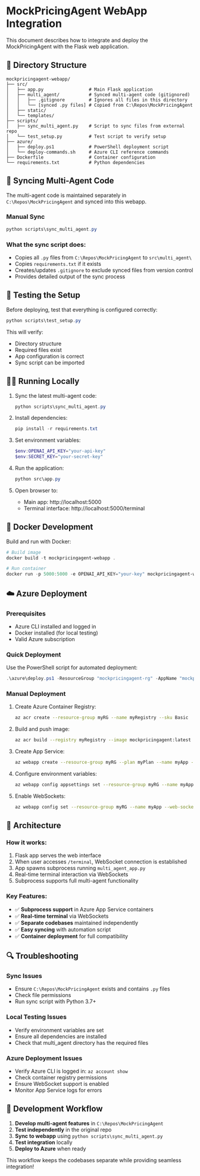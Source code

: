 # MockPricingAgent WebApp Integration

This document describes how to integrate and deploy the MockPricingAgent with the Flask web application.

## 📁 Directory Structure

```
mockpricingagent-webapp/
├── src/
│   ├── app.py                 # Main Flask application
│   ├── multi_agent/           # Synced multi-agent code (gitignored)
│   │   ├── .gitignore         # Ignores all files in this directory
│   │   └── [synced .py files] # Copied from C:\Repos\MockPricingAgent
│   ├── static/
│   └── templates/
├── scripts/
│   ├── sync_multi_agent.py    # Script to sync files from external repo
│   └── test_setup.py          # Test script to verify setup
├── azure/
│   ├── deploy.ps1             # PowerShell deployment script
│   └── deploy-commands.sh     # Azure CLI reference commands
├── Dockerfile                 # Container configuration
└── requirements.txt           # Python dependencies
```

## 🔄 Syncing Multi-Agent Code

The multi-agent code is maintained separately in `C:\Repos\MockPricingAgent` and synced into this webapp.

### Manual Sync
```powershell
python scripts\sync_multi_agent.py
```

### What the sync script does:
- Copies all `.py` files from `C:\Repos\MockPricingAgent` to `src\multi_agent\`
- Copies `requirements.txt` if it exists
- Creates/updates `.gitignore` to exclude synced files from version control
- Provides detailed output of the sync process

## 🧪 Testing the Setup

Before deploying, test that everything is configured correctly:

```powershell
python scripts\test_setup.py
```

This will verify:
- Directory structure
- Required files exist
- App configuration is correct
- Sync script can be imported

## 🏃‍♂️ Running Locally

1. Sync the latest multi-agent code:
   ```powershell
   python scripts\sync_multi_agent.py
   ```

2. Install dependencies:
   ```powershell
   pip install -r requirements.txt
   ```

3. Set environment variables:
   ```powershell
   $env:OPENAI_API_KEY="your-api-key"
   $env:SECRET_KEY="your-secret-key"
   ```

4. Run the application:
   ```powershell
   python src\app.py
   ```

5. Open browser to:
   - Main app: http://localhost:5000
   - Terminal interface: http://localhost:5000/terminal

## 🐳 Docker Development

Build and run with Docker:

```powershell
# Build image
docker build -t mockpricingagent-webapp .

# Run container
docker run -p 5000:5000 -e OPENAI_API_KEY="your-key" mockpricingagent-webapp
```

## ☁️ Azure Deployment

### Prerequisites
- Azure CLI installed and logged in
- Docker installed (for local testing)
- Valid Azure subscription

### Quick Deployment

Use the PowerShell script for automated deployment:

```powershell
.\azure\deploy.ps1 -ResourceGroup "mockpricingagent-rg" -AppName "mockpricingagent-webapp" -RegistryName "mockpricingregistry" -OpenAIApiKey "your-api-key"
```

### Manual Deployment

1. Create Azure Container Registry:
   ```bash
   az acr create --resource-group myRG --name myRegistry --sku Basic
   ```

2. Build and push image:
   ```bash
   az acr build --registry myRegistry --image mockpricingagent:latest .
   ```

3. Create App Service:
   ```bash
   az webapp create --resource-group myRG --plan myPlan --name myApp --deployment-container-image-name myRegistry.azurecr.io/mockpricingagent:latest
   ```

4. Configure environment variables:
   ```bash
   az webapp config appsettings set --resource-group myRG --name myApp --settings OPENAI_API_KEY="your-key"
   ```

5. Enable WebSockets:
   ```bash
   az webapp config set --resource-group myRG --name myApp --web-sockets-enabled true
   ```

## 🔧 Architecture

### How it works:
1. Flask app serves the web interface
2. When user accesses `/terminal`, WebSocket connection is established
3. App spawns subprocess running `multi_agent_app.py`
4. Real-time terminal interaction via WebSockets
5. Subprocess supports full multi-agent functionality

### Key Features:
- ✅ **Subprocess support** in Azure App Service containers
- ✅ **Real-time terminal** via WebSockets
- ✅ **Separate codebases** maintained independently
- ✅ **Easy syncing** with automation script
- ✅ **Container deployment** for full compatibility

## 🔍 Troubleshooting

### Sync Issues
- Ensure `C:\Repos\MockPricingAgent` exists and contains `.py` files
- Check file permissions
- Run sync script with Python 3.7+

### Local Testing Issues
- Verify environment variables are set
- Ensure all dependencies are installed
- Check that multi_agent directory has the required files

### Azure Deployment Issues
- Verify Azure CLI is logged in: `az account show`
- Check container registry permissions
- Ensure WebSocket support is enabled
- Monitor App Service logs for errors

## 📝 Development Workflow

1. **Develop multi-agent features** in `C:\Repos\MockPricingAgent`
2. **Test independently** in the original repo
3. **Sync to webapp** using `python scripts\sync_multi_agent.py`
4. **Test integration** locally
5. **Deploy to Azure** when ready

This workflow keeps the codebases separate while providing seamless integration!
